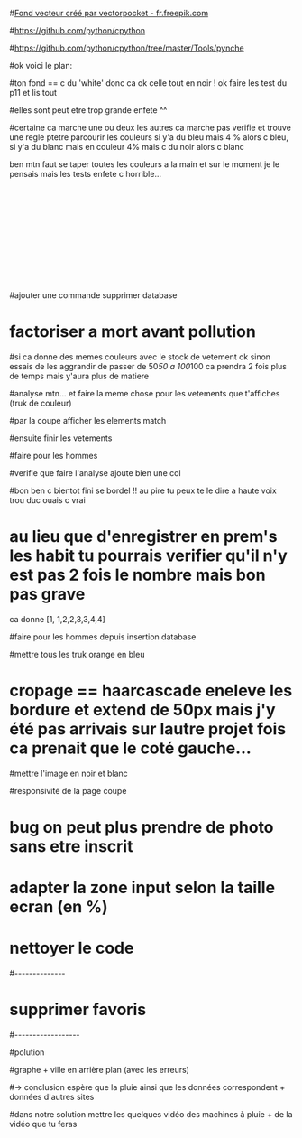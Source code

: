 
#<a href="https://fr.freepik.com/photos-vecteurs-libre/fond">Fond vecteur créé par vectorpocket - fr.freepik.com</a>

#https://github.com/python/cpython

#https://github.com/python/cpython/tree/master/Tools/pynche

#ok voici le plan:

#ton fond == c du 'white' donc ca ok celle tout en noir ! ok faire les test du p11 et lis tout

#elles sont peut etre trop grande enfete ^^

#certaine ca marche une ou deux les autres ca marche pas verifie et trouve une regle ptetre parcourir les couleurs si y'a du bleu mais 4 % alors c bleu, si y'a du blanc mais en couleur 4% mais c du noir alors c blanc


ben mtn faut se taper toutes les couleurs a la main et sur le moment je le pensais mais les tests enfete c horrible... 










<br><br><br><br><br><br><br><br><br><br>

#ajouter une commande supprimer database

# factoriser a mort avant pollution

#si ca donne des memes couleurs avec le stock de vetement ok sinon essais de les aggrandir de passer de 50*50 a 100*100 ca prendra 2 fois plus de temps mais y'aura plus de matiere

#analyse mtn... et faire la meme chose pour les vetements que t'affiches (truk de couleur)

#par la coupe afficher les elements match

#ensuite finir les vetements

#faire pour les hommes

#verifie que faire l'analyse ajoute bien une col

#bon ben c bientot fini se bordel !! au pire tu peux te le dire a haute voix trou duc ouais c vrai

# au lieu que d'enregistrer en prem's les habit tu pourrais verifier qu'il n'y est pas 2 fois le nombre mais bon pas grave

ca donne [1, 1,2,2,3,3,4,4] 


#faire pour les hommes depuis insertion database 

#mettre tous les truk orange en bleu




# cropage == haarcascade eneleve les bordure et extend de 50px mais j'y été pas arrivais sur lautre projet fois ca prenait que le coté gauche...

#mettre l'image en noir et blanc


#responsivité de la page coupe

# bug on peut plus prendre de photo sans etre inscrit

# adapter la zone input selon la taille ecran (en %)

# nettoyer le code









#--------------



# supprimer favoris



#------------------
























#polution


#graphe + ville en arrière plan (avec les erreurs) 

 #-> conclusion espère que la pluie ainsi que les données correspondent + données d'autres sites
  
#dans notre solution mettre les quelques vidéo des machines à pluie + de la vidéo que tu feras

